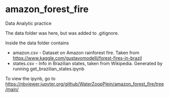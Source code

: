 # amazon_forest_fire
 Data Analytic practice

The data folder was here, but was added to .gitignore.


Inside the data folder contains
* amazon.csv - Dataset on Amazon rainforest fire. Taken from https://www.kaggle.com/gustavomodelli/forest-fires-in-brazil
* states.csv - Info in Brazilian states, taken from Wikipedia. Generated by running get_brazilian_states.ipynb


To view the ipynb, go to https://nbviewer.jupyter.org/github/WaterZoopPlein/amazon_forest_fire/tree/main/
